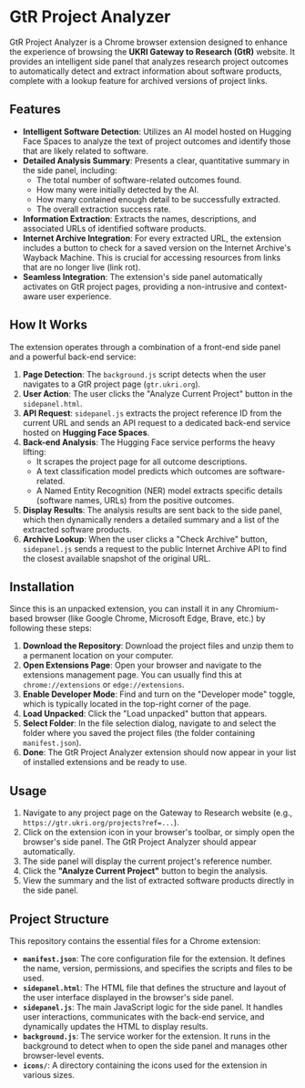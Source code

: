 # GtR Project Analyzer

GtR Project Analyzer is a Chrome browser extension designed to enhance the experience of browsing the **UKRI Gateway to Research (GtR)** website. It provides an intelligent side panel that analyzes research project outcomes to automatically detect and extract information about software products, complete with a lookup feature for archived versions of project links.

## Features

* **Intelligent Software Detection**: Utilizes an AI model hosted on Hugging Face Spaces to analyze the text of project outcomes and identify those that are likely related to software.
* **Detailed Analysis Summary**: Presents a clear, quantitative summary in the side panel, including:
    * The total number of software-related outcomes found.
    * How many were initially detected by the AI.
    * How many contained enough detail to be successfully extracted.
    * The overall extraction success rate.
* **Information Extraction**: Extracts the names, descriptions, and associated URLs of identified software products.
* **Internet Archive Integration**: For every extracted URL, the extension includes a button to check for a saved version on the Internet Archive's Wayback Machine. This is crucial for accessing resources from links that are no longer live (link rot).
* **Seamless Integration**: The extension's side panel automatically activates on GtR project pages, providing a non-intrusive and context-aware user experience.

## How It Works

The extension operates through a combination of a front-end side panel and a powerful back-end service:

1.  **Page Detection**: The `background.js` script detects when the user navigates to a GtR project page (`gtr.ukri.org`).
2.  **User Action**: The user clicks the "Analyze Current Project" button in the `sidepanel.html`.
3.  **API Request**: `sidepanel.js` extracts the project reference ID from the current URL and sends an API request to a dedicated back-end service hosted on **Hugging Face Spaces**.
4.  **Back-end Analysis**: The Hugging Face service performs the heavy lifting:
    * It scrapes the project page for all outcome descriptions.
    * A text classification model predicts which outcomes are software-related.
    * A Named Entity Recognition (NER) model extracts specific details (software names, URLs) from the positive outcomes.
5.  **Display Results**: The analysis results are sent back to the side panel, which then dynamically renders a detailed summary and a list of the extracted software products.
6.  **Archive Lookup**: When the user clicks a "Check Archive" button, `sidepanel.js` sends a request to the public Internet Archive API to find the closest available snapshot of the original URL.

## Installation

Since this is an unpacked extension, you can install it in any Chromium-based browser (like Google Chrome, Microsoft Edge, Brave, etc.) by following these steps:

1.  **Download the Repository**: Download the project files and unzip them to a permanent location on your computer.
2.  **Open Extensions Page**: Open your browser and navigate to the extensions management page. You can usually find this at `chrome://extensions` or `edge://extensions`.
3.  **Enable Developer Mode**: Find and turn on the "Developer mode" toggle, which is typically located in the top-right corner of the page.
4.  **Load Unpacked**: Click the "Load unpacked" button that appears.
5.  **Select Folder**: In the file selection dialog, navigate to and select the folder where you saved the project files (the folder containing `manifest.json`).
6.  **Done**: The GtR Project Analyzer extension should now appear in your list of installed extensions and be ready to use.

## Usage

1.  Navigate to any project page on the Gateway to Research website (e.g., `https://gtr.ukri.org/projects?ref=...`).
2.  Click on the extension icon in your browser's toolbar, or simply open the browser's side panel. The GtR Project Analyzer should appear automatically.
3.  The side panel will display the current project's reference number.
4.  Click the **"Analyze Current Project"** button to begin the analysis.
5.  View the summary and the list of extracted software products directly in the side panel.

## Project Structure

This repository contains the essential files for a Chrome extension:

* **`manifest.json`**: The core configuration file for the extension. It defines the name, version, permissions, and specifies the scripts and files to be used.
* **`sidepanel.html`**: The HTML file that defines the structure and layout of the user interface displayed in the browser's side panel.
* **`sidepanel.js`**: The main JavaScript logic for the side panel. It handles user interactions, communicates with the back-end service, and dynamically updates the HTML to display results.
* **`background.js`**: The service worker for the extension. It runs in the background to detect when to open the side panel and manages other browser-level events.
* **`icons/`**: A directory containing the icons used for the extension in various sizes.
